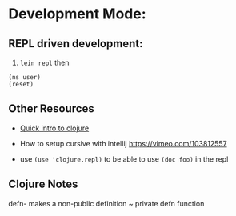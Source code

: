 # Development Mode:

## REPL driven development:

1. `lein repl` then
 
```
(ns user)
(reset)
```

## Other Resources
- [Quick intro to clojure](http://kimh.github.io/clojure-by-example/#about&sref=https://delicious.com/search/clojure,book/mine)
- How to setup cursive with intellij
https://vimeo.com/103812557

- use `(use 'clojure.repl)`
to be able to use `(doc foo)` in the repl

## Clojure Notes

defn- makes a non-public definition 
~ private defn function


